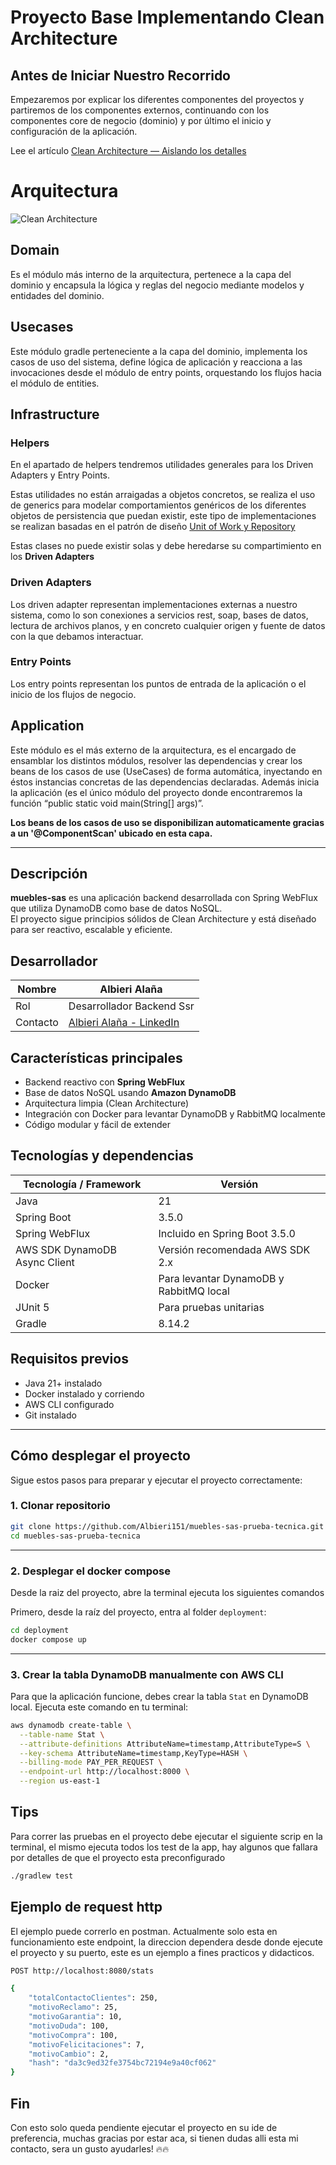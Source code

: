 # Proyecto Base Implementando Clean Architecture


## Antes de Iniciar Nuestro Recorrido

Empezaremos por explicar los diferentes componentes del proyectos y partiremos de los componentes externos, continuando con los componentes core de negocio (dominio) y por último el inicio y configuración de la aplicación.

Lee el artículo [Clean Architecture — Aislando los detalles](https://medium.com/bancolombia-tech/clean-architecture-aislando-los-detalles-4f9530f35d7a)


# Arquitectura

![Clean Architecture](https://miro.medium.com/max/1400/1*ZdlHz8B0-qu9Y-QO3AXR_w.png)



## Domain

Es el módulo más interno de la arquitectura, pertenece a la capa del dominio y encapsula la lógica y reglas del negocio mediante modelos y entidades del dominio.



## Usecases

Este módulo gradle perteneciente a la capa del dominio, implementa los casos de uso del sistema, define lógica de aplicación y reacciona a las invocaciones desde el módulo de entry points, orquestando los flujos hacia el módulo de entities.



## Infrastructure


### Helpers

En el apartado de helpers tendremos utilidades generales para los Driven Adapters y Entry Points.

Estas utilidades no están arraigadas a objetos concretos, se realiza el uso de generics para modelar comportamientos
genéricos de los diferentes objetos de persistencia que puedan existir, este tipo de implementaciones se realizan
basadas en el patrón de diseño [Unit of Work y Repository](https://medium.com/@krzychukosobudzki/repository-design-pattern-bc490b256006)

Estas clases no puede existir solas y debe heredarse su compartimiento en los **Driven Adapters**



### Driven Adapters

Los driven adapter representan implementaciones externas a nuestro sistema, como lo son conexiones a servicios rest,
soap, bases de datos, lectura de archivos planos, y en concreto cualquier origen y fuente de datos con la que debamos
interactuar.


### Entry Points

Los entry points representan los puntos de entrada de la aplicación o el inicio de los flujos de negocio.



## Application


Este módulo es el más externo de la arquitectura, es el encargado de ensamblar los distintos módulos, resolver las dependencias y crear los beans de los casos de use (UseCases) de forma automática, inyectando en éstos instancias concretas de las dependencias declaradas. Además inicia la aplicación (es el único módulo del proyecto donde encontraremos la función “public static void main(String[] args)”.

**Los beans de los casos de uso se disponibilizan automaticamente gracias a un '@ComponentScan' ubicado en esta capa.**

---

## Descripción 

**muebles-sas** es una aplicación backend desarrollada con Spring WebFlux que utiliza DynamoDB como base de datos NoSQL.  
El proyecto sigue principios sólidos de Clean Architecture y está diseñado para ser reactivo, escalable y eficiente.



## Desarrollador

| Nombre         | Albieri Alaña                                                                                 |
|----------------|-----------------------------------------------------------------------------------------------|
| Rol            | Desarrollador Backend Ssr                                                                     |
| Contacto       | [Albieri Alaña - LinkedIn](https://www.linkedin.com/in/albieri-maximiliano-ala%C3%B1a-reyes/) |

## Características principales

- Backend reactivo con **Spring WebFlux**
- Base de datos NoSQL usando **Amazon DynamoDB**
- Arquitectura limpia (Clean Architecture)
- Integración con Docker para levantar DynamoDB y RabbitMQ localmente
- Código modular y fácil de extender



## Tecnologías y dependencias

| Tecnología / Framework             | Versión                                 |
|----------------------------------|-----------------------------------------|
| Java                             | 21                                      |
| Spring Boot                      | 3.5.0                                   |
| Spring WebFlux                   | Incluido en Spring Boot 3.5.0           |
| AWS SDK DynamoDB Async Client    | Versión recomendada AWS SDK 2.x         |
| Docker                          | Para levantar DynamoDB y RabbitMQ local |
| JUnit 5                         | Para pruebas unitarias                  |
| Gradle                          | 8.14.2                                  |



## Requisitos previos

- Java 21+ instalado
- Docker instalado y corriendo
- AWS CLI configurado
- Git instalado

---

## Cómo desplegar el proyecto
Sigue estos pasos para preparar y ejecutar el proyecto correctamente:


### 1. Clonar repositorio

```bash
git clone https://github.com/Albieri151/muebles-sas-prueba-tecnica.git
cd muebles-sas-prueba-tecnica
```

---

### 2. Desplegar el docker compose

Desde la raiz del proyecto, abre la terminal ejecuta los siguientes comandos

Primero, desde la raíz del proyecto, entra al folder `deployment`:

```bash
cd deployment
docker compose up
```
---

### 3. Crear la tabla DynamoDB manualmente con AWS CLI

Para que la aplicación funcione, debes crear la tabla `Stat` en DynamoDB local. Ejecuta este comando en tu terminal:

```bash
aws dynamodb create-table \
  --table-name Stat \
  --attribute-definitions AttributeName=timestamp,AttributeType=S \
  --key-schema AttributeName=timestamp,KeyType=HASH \
  --billing-mode PAY_PER_REQUEST \
  --endpoint-url http://localhost:8000 \
  --region us-east-1
```

## Tips 
Para correr las pruebas en el proyecto debe ejecutar el siguiente scrip en la terminal, el mismo ejecuta todos los test de la app, hay algunos que fallara por detalles de que el proyecto esta preconfigurado

```bash
./gradlew test
```

## Ejemplo de request http
El ejemplo puede correrlo en postman.
Actualmente solo esta en funcionamiento este endpoint, la direccion dependera desde donde ejecute el proyecto y su puerto, este es un ejemplo a fines practicos y didacticos.

```bash
POST http://localhost:8080/stats

{
    "totalContactoClientes": 250,
    "motivoReclamo": 25,
    "motivoGarantia": 10,
    "motivoDuda": 100,
    "motivoCompra": 100,
    "motivoFelicitaciones": 7,
    "motivoCambio": 2,
    "hash": "da3c9ed32fe3754bc72194e9a40cf062"
}
```

## Fin
Con esto solo queda pendiente ejecutar el proyecto en su ide de preferencia, muchas gracias por estar aca, si tienen dudas alli esta mi contacto, sera un gusto ayudarles! 🔥🔥